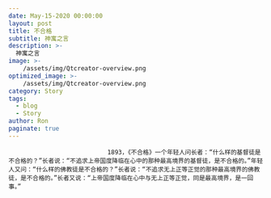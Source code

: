 ```yaml
---
date: May-15-2020 00:00:00
layout: post
title: 不合格
subtitle: 神寓之言
description: >-
  神寓之言
image: >-
    /assets/img/Qtcreator-overview.png
optimized_image: >-
    /assets/img/Qtcreator-overview.png
category: Story
tags:
  - blog
  - Story
author: Ron
paginate: true
---
```


							　　1893，《不合格》一个年轻人问长者：“什么样的基督徒是不合格的？”长者说：“不追求上帝国度降临在心中的那种最高境界的基督徒，是不合格的。”年轻人又问：“什么样的佛教徒是不合格的？”长者说：“不追求无上正等正觉的那种最高境界的佛教徒，是不合格的。”长者又说：“上帝国度降临在心中与无上正等正觉，同是最高境界，是一回事。”
							
							
						